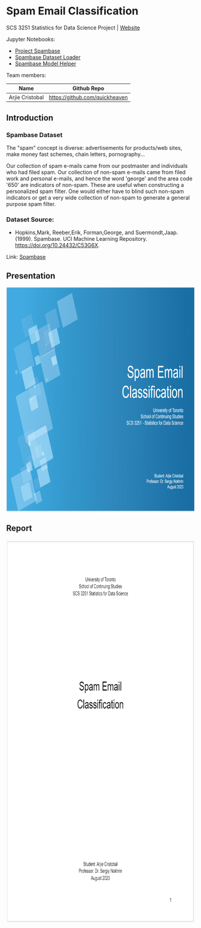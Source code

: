 # Spam Email Classification
SCS 3251 Statistics for Data Science Project | [Website](#)

Jupyter Notebooks:
* [Project Spambase](https://nbviewer.org/github/quickheaven/scs-3251-statistics-for-data-science/blob/5721d97fecd5b56f98a38e33a36ee0b459aff6af/project_spambase_nb.ipynb)
* [Spambase Dataset Loader](https://nbviewer.org/github/quickheaven/scs-3251-statistics-for-data-science/blob/5721d97fecd5b56f98a38e33a36ee0b459aff6af/spambase_dataset_loader_nb.ipynb)
* [Spambase Model Helper](https://nbviewer.org/github/quickheaven/scs-3251-statistics-for-data-science/blob/5721d97fecd5b56f98a38e33a36ee0b459aff6af/spambase_model_helper_nb.ipynb)

Team members:

| Name | Github Repo |
| --- | --- |
| Arjie Cristobal  | https://github.com/quickheaven |


## Introduction

### Spambase Dataset
The "spam" concept is diverse: advertisements for products/web sites, make money fast schemes, chain letters, pornography...
	
Our collection of spam e-mails came from our postmaster and individuals who had filed spam.  Our collection of non-spam e-mails came from filed work and personal e-mails, and hence the word 'george' and the area code '650' are indicators of non-spam.  These are useful when constructing a personalized spam filter.  One would either have to blind such non-spam indicators or get a very wide collection of non-spam to generate a general purpose spam filter.


### Dataset Source:

* Hopkins,Mark, Reeber,Erik, Forman,George, and Suermondt,Jaap. (1999). Spambase. UCI Machine Learning Repository. https://doi.org/10.24432/C53G6X.

Link: [Spambase](https://archive.ics.uci.edu/dataset/94/spambase)

## Presentation
<a href="https://github.com/quickheaven/scs-3251-statistics-for-data-science/blob/ae9b29e4606362d7cd49f7f42b29bd5c4e4b60c6/documents/Spam%20Email%20Classification%20-%20Arjie%20Cristobal.pptx">
	<img src="./images/Presentation_Front.PNG" width="800" height="600" />
</a>

## Report
<a href="https://github.com/quickheaven/scs-3251-statistics-for-data-science/blob/ae9b29e4606362d7cd49f7f42b29bd5c4e4b60c6/documents/Spam%20Email%20Classification%20-%20Arjie%20Cristobal%20Final.pdf">
	<img src="./images/Report_Front.PNG" width="800" height="1024" />
</a>



